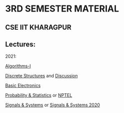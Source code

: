 # 3RD SEMESTER MATERIAL
## CSE IIT KHARAGPUR


## Lectures:
2021:

[Algorithms-I](https://www.youtube.com/playlist?list=PLUfABYNel-fiulSmpgyp0qD-olJ89AvGR)

[Discrete Structures](https://www.youtube.com/playlist?list=PLUfABYNel-fjfaJWNZG5jFXxNH-UVpQwM) and  [Discussion](https://www.youtube.com/playlist?list=PLUfABYNel-fgxYnvoadbfGF9EM2HlmCnm)

[Basic Electronics](https://www.youtube.com/playlist?list=PLUfABYNel-fjBJFyIaKOpvVkJtV0ZsOQn)

[Probability & Statistics](https://www.youtube.com/playlist?list=PLUfABYNel-fgh8A2-3mSwEcOTfh10HjoB) or [NPTEL](https://www.youtube.com/playlist?list=PL6C92B335BD4238AB)

[Signals & Systems](https://youtube.com/playlist?list=PLUfABYNel-fi2iFl9AdoNRfaoL7KJLFnP) or [Signals & Systems 2020](https://youtube.com/playlist?list=PLMYtBmvT7X7QBh2ZUj2Aey6Nv_8pNi1Tl)
